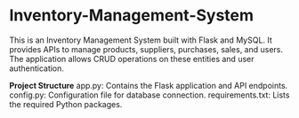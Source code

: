 # Inventory-Management-System

This is an Inventory Management System built with Flask and MySQL. It provides APIs to manage products, suppliers, purchases, sales, and users. The application allows CRUD operations on these entities and user authentication.

**Project Structure**
  app.py: Contains the Flask application and API endpoints.
  config.py: Configuration file for database connection.
  requirements.txt: Lists the required Python packages.
